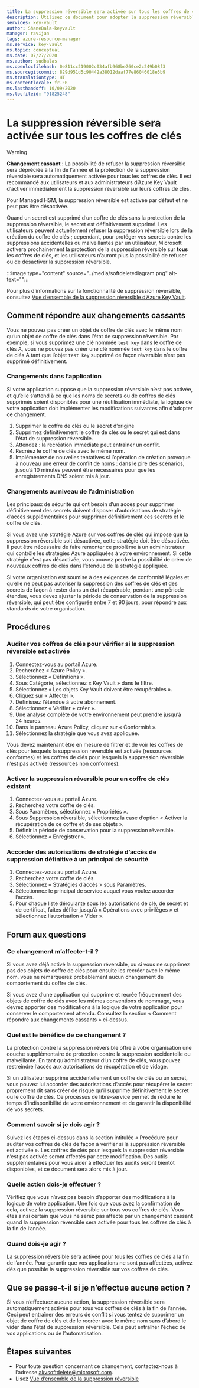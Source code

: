 ```yaml
---
title: La suppression réversible sera activée sur tous les coffres de clés Azure | Microsoft Docs
description: Utilisez ce document pour adopter la suppression réversible pour tous les coffres de clés.
services: key-vault
author: ShaneBala-keyvault
manager: ravijan
tags: azure-resource-manager
ms.service: key-vault
ms.topic: conceptual
ms.date: 07/27/2020
ms.author: sudbalas
ms.openlocfilehash: 0e811cc219002c034afb968be760ce2c249b08f3
ms.sourcegitcommit: 829d951d5c90442a38012daaf77e86046018e5b9
ms.translationtype: HT
ms.contentlocale: fr-FR
ms.lasthandoff: 10/09/2020
ms.locfileid: "91825248"
---
```

# <a name="soft-delete-will-be-enabled-on-all-key-vaults"></a>La suppression réversible sera activée sur tous les coffres de clés

> [!WARNING]
> **Changement cassant** : La possibilité de refuser la suppression réversible sera dépréciée à la fin de l’année et la protection de la suppression réversible sera automatiquement activée pour tous les coffres de clés.  Il est recommandé aux utilisateurs et aux administrateurs d’Azure Key Vault d’activer immédiatement la suppression réversible sur leurs coffres de clés.
>
> Pour Managed HSM, la suppression réversible est activée par défaut et ne peut pas être désactivée.

Quand un secret est supprimé d’un coffre de clés sans la protection de la suppression réversible, le secret est définitivement supprimé. Les utilisateurs peuvent actuellement refuser la suppression réversible lors de la création du coffre de clés ; cependant, pour protéger vos secrets contre les suppressions accidentelles ou malveillantes par un utilisateur, Microsoft activera prochainement la protection de la suppression réversible sur **tous** les coffres de clés, et les utilisateurs n’auront plus la possibilité de refuser ou de désactiver la suppression réversible.

:::image type="content" source="../media/softdeletediagram.png" alt-text="<texte alternatif>":::

Pour plus d’informations sur la fonctionnalité de suppression réversible, consultez [Vue d’ensemble de la suppression réversible d’Azure Key Vault](soft-delete-overview.md).

## <a name="how-do-i-respond-to-breaking-changes"></a>Comment répondre aux changements cassants

Vous ne pouvez pas créer un objet de coffre de clés avec le même nom qu’un objet de coffre de clés dans l’état de suppression réversible.  Par exemple, si vous supprimez une clé nommée `test key` dans le coffre de clés A, vous ne pouvez pas créer une clé nommée `test key` dans le coffre de clés A tant que l’objet `test key` supprimé de façon réversible n’est pas supprimé définitivement.

### <a name="application-changes"></a>Changements dans l’application

Si votre application suppose que la suppression réversible n’est pas activée, et qu’elle s’attend à ce que les noms de secrets ou de coffres de clés supprimés soient disponibles pour une réutilisation immédiate, la logique de votre application doit implémenter les modifications suivantes afin d’adopter ce changement.

1. Supprimer le coffre de clés ou le secret d’origine
2. Supprimez définitivement le coffre de clés ou le secret qui est dans l’état de suppression réversible.
3. Attendez : la recréation immédiate peut entraîner un conflit.
4. Recréez le coffre de clés avec le même nom.
5. Implémentez de nouvelles tentatives si l’opération de création provoque à nouveau une erreur de conflit de noms : dans le pire des scénarios, jusqu’à 10 minutes peuvent être nécessaires pour que les enregistrements DNS soient mis à jour.

### <a name="administration-changes"></a>Changements au niveau de l’administration

Les principaux de sécurité qui ont besoin d’un accès pour supprimer définitivement des secrets doivent disposer d’autorisations de stratégie d’accès supplémentaires pour supprimer définitivement ces secrets et le coffre de clés.

Si vous avez une stratégie Azure sur vos coffres de clés qui impose que la suppression réversible soit désactivée, cette stratégie doit être désactivée.  Il peut être nécessaire de faire remonter ce problème à un administrateur qui contrôle les stratégies Azure appliquées à votre environnement. Si cette stratégie n’est pas désactivée, vous pouvez perdre la possibilité de créer de nouveaux coffres de clés dans l’étendue de la stratégie appliquée.

Si votre organisation est soumise à des exigences de conformité légales et qu’elle ne peut pas autoriser la suppression des coffres de clés et des secrets de façon à rester dans un état récupérable, pendant une période étendue, vous devez ajuster la période de conservation de la suppression réversible, qui peut être configurée entre 7 et 90 jours, pour répondre aux standards de votre organisation.

## <a name="procedures"></a>Procédures

### <a name="audit-your-key-vaults-to-check-if-soft-delete-is-enabled"></a>Auditer vos coffres de clés pour vérifier si la suppression réversible est activée

1. Connectez-vous au portail Azure.
2. Recherchez « Azure Policy ».
3. Sélectionnez « Définitions ».
4. Sous Catégorie, sélectionnez « Key Vault » dans le filtre.
5. Sélectionnez « Les objets Key Vault doivent être récupérables ».
6. Cliquez sur « Affecter ».
7. Définissez l’étendue à votre abonnement.
8. Sélectionnez « Vérifier + créer ».
9. Une analyse complète de votre environnement peut prendre jusqu’à 24 heures.
10. Dans le panneau Azure Policy, cliquez sur « Conformité ».
11. Sélectionnez la stratégie que vous avez appliquée.

Vous devez maintenant être en mesure de filtrer et de voir les coffres de clés pour lesquels la suppression réversible est activée (ressources conformes) et les coffres de clés pour lesquels la suppression réversible n’est pas activée (ressources non conformes).

### <a name="turn-on-soft-delete-for-an-existing-key-vault"></a>Activer la suppression réversible pour un coffre de clés existant

1. Connectez-vous au portail Azure.
2. Recherchez votre coffre de clés.
3. Sous Paramètres, sélectionnez « Propriétés ».
4. Sous Suppression réversible, sélectionnez la case d’option « Activer la récupération de ce coffre et de ses objets ».
5. Définir la période de conservation pour la suppression réversible.
6. Sélectionnez « Enregistrer ».

### <a name="grant-purge-access-policy-permissions-to-a-security-principal"></a>Accorder des autorisations de stratégie d’accès de suppression définitive à un principal de sécurité

1. Connectez-vous au portail Azure.
2. Recherchez votre coffre de clés.
3. Sélectionnez « Stratégies d’accès » sous Paramètres.
4. Sélectionnez le principal de service auquel vous voulez accorder l’accès.
5. Pour chaque liste déroulante sous les autorisations de clé, de secret et de certificat, faites défiler jusqu’à « Opérations avec privilèges » et sélectionnez l’autorisation « Vider ».

## <a name="frequently-asked-questions"></a>Forum aux questions

### <a name="does-this-change-affect-me"></a>Ce changement m’affecte-t-il ?

Si vous avez déjà activé la suppression réversible, ou si vous ne supprimez pas des objets de coffre de clés pour ensuite les recréer avec le même nom, vous ne remarquerez probablement aucun changement de comportement du coffre de clés.

Si vous avez d’une application qui supprime et recrée fréquemment des objets de coffre de clés avec les mêmes conventions de nommage, vous devrez apporter des modifications à la logique de votre application pour conserver le comportement attendu. Consultez la section « Comment répondre aux changements cassants » ci-dessus.

### <a name="how-do-i-benefit-from-this-change"></a>Quel est le bénéfice de ce changement ?

La protection contre la suppression réversible offre à votre organisation une couche supplémentaire de protection contre la suppression accidentelle ou malveillante. En tant qu’administrateur d’un coffre de clés, vous pouvez restreindre l’accès aux autorisations de récupération et de vidage.

Si un utilisateur supprime accidentellement un coffre de clés ou un secret, vous pouvez lui accorder des autorisations d’accès pour récupérer le secret proprement dit sans créer de risque qu’il supprime définitivement le secret ou le coffre de clés. Ce processus de libre-service permet de réduire le temps d’indisponibilité de votre environnement et de garantir la disponibilité de vos secrets.

### <a name="how-do-i-find-out-if-i-need-to-take-action"></a>Comment savoir si je dois agir ?

Suivez les étapes ci-dessus dans la section intitulée « Procédure pour auditer vos coffres de clés de façon à vérifier si la suppression réversible est activée ». Les coffres de clés pour lesquels la suppression réversible n’est pas activée seront affectés par cette modification. Des outils supplémentaires pour vous aider à effectuer les audits seront bientôt disponibles, et ce document sera alors mis à jour.

### <a name="what-action-do-i-need-to-take"></a>Quelle action dois-je effectuer ?

Vérifiez que vous n’avez pas besoin d’apporter des modifications à la logique de votre application. Une fois que vous avez la confirmation de cela, activez la suppression réversible sur tous vos coffres de clés. Vous êtes ainsi certain que vous ne serez pas affecté par un changement cassant quand la suppression réversible sera activée pour tous les coffres de clés à la fin de l’année.

### <a name="by-when-do-i-need-to-take-action"></a>Quand dois-je agir ?

La suppression réversible sera activée pour tous les coffres de clés à la fin de l’année. Pour garantir que vos applications ne sont pas affectées, activez dès que possible la suppression réversible sur vos coffres de clés.

## <a name="what-will-happen-if-i-dont-take-any-action"></a>Que se passe-t-il si je n’effectue aucune action ?

Si vous n’effectuez aucune action, la suppression réversible sera automatiquement activée pour tous vos coffres de clés à la fin de l’année. Ceci peut entraîner des erreurs de conflit si vous tentez de supprimer un objet de coffre de clés et de le recréer avec le même nom sans d’abord le vider dans l’état de suppression réversible. Cela peut entraîner l’échec de vos applications ou de l’automatisation.

## <a name="next-steps"></a>Étapes suivantes

- Pour toute question concernant ce changement, contactez-nous à l’adresse [akvsoftdelete@microsoft.com](mailto:akvsoftdelete@microsoft.com).
- Lisez [Vue d’ensemble de la suppression réversible](soft-delete-overview.md)
